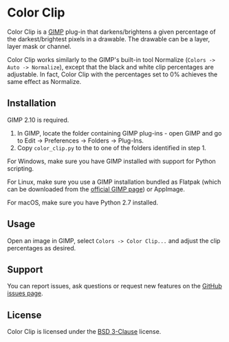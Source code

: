 Color Clip
==========

Color Clip is a [GIMP](https://www.gimp.org/) plug-in that darkens/brightens a
given percentage of the darkest/brightest pixels in a drawable. The drawable can
be a layer, layer mask or channel.

Color Clip works similarly to the GIMP's built-in tool Normalize
(`Colors -> Auto -> Normalize`), except that the black and white clip percentages
are adjustable. In fact, Color Clip with the percentages set to 0% achieves the
same effect as Normalize.


Installation
------------

GIMP 2.10 is required.

1. In GIMP, locate the folder containing GIMP plug-ins - open GIMP and go to Edit → Preferences → Folders → Plug-Ins.
2. Copy `color_clip.py` to the to one of the folders identified in step 1.

For Windows, make sure you have GIMP installed with support for Python scripting.

For Linux, make sure you use a GIMP installation bundled as Flatpak (which can be downloaded from the [official GIMP page](https://www.gimp.org/downloads/)) or AppImage.

For macOS, make sure you have Python 2.7 installed.


Usage
-----

Open an image in GIMP, select `Colors -> Color Clip...` and adjust the clip percentages as desired.


Support
-------

You can report issues, ask questions or request new features on the [GitHub issues page](https://github.com/khalim19/gimp-plugin-color-clip/issues).


License
-------

Color Clip is licensed under the [BSD 3-Clause](LICENSE) license.
